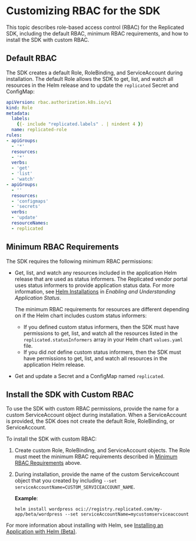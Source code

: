 # Customizing RBAC for the SDK

This topic describes role-based access control (RBAC) for the Replicated SDK, including the default RBAC, minimum RBAC requirements, and how to install the SDK with custom RBAC.

## Default RBAC

The SDK creates a default Role, RoleBinding, and ServiceAccount during installation. The default Role allows the SDK to get, list, and watch all resources in the Helm release and to update the `replicated` Secret and ConfigMap:

```yaml
apiVersion: rbac.authorization.k8s.io/v1
kind: Role
metadata:
  labels:
    {{- include "replicated.labels" . | nindent 4 }}
  name: replicated-role
rules:
- apiGroups:
  - '*'
  resources:
  - '*'
  verbs:
  - 'get'
  - 'list'
  - 'watch'
- apiGroups:
  - ''
  resources:
  - 'configmaps'
  - 'secrets'
  verbs:
  - 'update'
  resourceNames:
  - replicated
```

## Minimum RBAC Requirements

The SDK requires the following minimum RBAC permissions:
* Get, list, and watch any resources included in the application Helm release that are used as status informers. The Replicated vendor portal uses status informers to provide application status data. For more information, see [Helm Installations](/vendor/insights-app-status#helm-installations) in _Enabling and Understanding Application Status_.

  The minimum RBAC requirements for resources are different depending on if the Helm chart includes custom status informers:
  * If you defined custom status informers, then the SDK must have permissions to get, list, and watch all the resources listed in the `replicated.statusInformers` array in your Helm chart `values.yaml` file.
  * If you did _not_ define custom status informers, then the SDK must have permissions to get, list, and watch all resources in the application Helm release.   
* Get and update a Secret and a ConfigMap named `replicated`.

## Install the SDK with Custom RBAC

To use the SDK with custom RBAC permissions, provide the name for a custom ServiceAccount object during installation. When a ServiceAccount is provided, the SDK does not create the default Role, RoleBinding, or ServiceAccount.

To install the SDK with custom RBAC:

1. Create custom Role, RoleBinding, and ServiceAccount objects. The Role must meet the minimum RBAC requirements described in [Minimum RBAC Requirements](#minimum-rbac-requirements) above.
1. During installation, provide the name of the custom ServiceAccount object that you created by including `--set serviceAccountName=CUSTOM_SERVICEACCOUNT_NAME`.

   **Example**:

   ```
   helm install wordpress oci://registry.replicated.com/my-app/beta/wordpress --set serviceAccountName=mycustomserviceaccount
   ```

 For more information about installing with Helm, see [Installing an Application with Helm (Beta)](/vendor/install-with-helm).  
